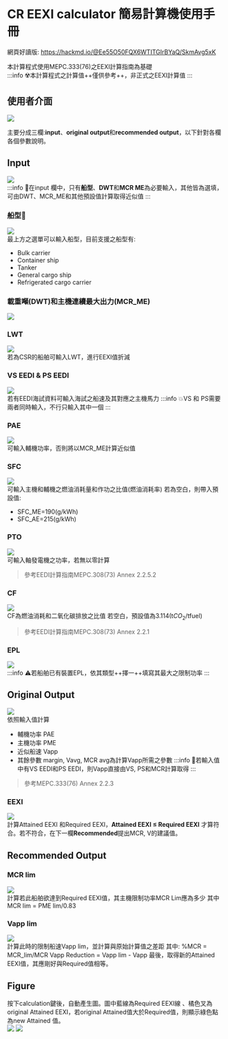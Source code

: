 # CR EEXI calculator 簡易計算機使用手冊
網頁好讀版:
https://hackmd.io/@Ee55O50FQX6WTITGIrBYaQ/SkmAvg5xK

本計算程式使用MEPC.333(76)之EEXI計算指南為基礎\
:::info
☢️本計算程式之計算值++僅供參考++，非正式之EEXI計算值
:::
## **使用者介面**
![](https://i.imgur.com/zEs9qLS.png)

主要分成三欄:**input**、**original output**和**recommended output**，以下針對各欄各個參數說明。
## **Input**
![](https://i.imgur.com/aS5mZIh.png)\
:::info
:tokyo_tower:在input 欄中，只有**船型**、**DWT**和**MCR ME**為必要輸入，其他皆為選填，可由DWT、MCR_ME和其他預設值計算取得近似值
:::
### 船型:ship:
![](https://i.imgur.com/yj6WcxS.png)\
最上方之選單可以輸入船型，目前支援之船型有:
* Bulk carrier
* Container ship
* Tanker
* General cargo ship
* Refrigerated cargo carrier

### 載重噸(DWT)和主機連續最大出力(MCR_ME)
![](https://i.imgur.com/41qaDDj.png)
### LWT
![](https://i.imgur.com/AeuKiwu.png)\
若為CSR的船舶可輸入LWT，進行EEXI值折減
### VS EEDI & PS EEDI
![](https://i.imgur.com/EeePNPL.png)\
若有EEDI海試資料可輸入海試之船速及其對應之主機馬力
:::info
:boom:VS 和 PS需要兩者同時輸入，不行只輸入其中一個
:::
### PAE
![](https://i.imgur.com/jXefaNO.png)\
可輸入輔機功率，否則將以MCR_ME計算近似值

### SFC
![](https://i.imgur.com/CKqI00f.png)\
可輸入主機和輔機之燃油消耗量和作功之比值(燃油消耗率)
若為空白，則帶入預設值:
* SFC_ME=190(g/kWh)
* SFC_AE=215(g/kWh)
### PTO
![](https://i.imgur.com/1MU3jBN.png)\
可輸入軸發電機之功率，若無以零計算
> 參考EEDI計算指南MEPC.308(73) Annex 2.2.5.2
### CF
![](https://i.imgur.com/f8D19jI.png)\
CF為燃油消耗和二氧化碳排放之比值
若空白，預設值為3.114(t$CO_2$/tfuel)
> 參考EEDI計算指南MEPC.308(73) Annex 2.2.1
### EPL
![](https://i.imgur.com/PTR4gW1.png)\
:::info
:warning:若船舶已有裝置EPL，依其類型++擇一++填寫其最大之限制功率
:::
## **Original Output** 
![](https://i.imgur.com/M3fbaRS.png)\
依照輸入值計算
* 輔機功率 PAE
* 主機功率 PME
* 近似船速 Vapp
* 其餘參數 margin, Vavg, MCR avg為計算Vapp所需之參數
:::info
:ghost:若輸入值中有VS EEDI和PS EEDI，則Vapp直接由VS, PS和MCR計算取得
:::
> 參考MEPC.333(76) Annex 2.2.3

### EEXI

![](https://i.imgur.com/BTOEWMj.png)\
計算Attained EEXI 和Required EEXI，**Attained EEXI ≤ Required EEXI** 才算符合。若不符合，在下一欄**Recommended**提出MCR, V的建議值。

## **Recommended Output**

### MCR lim
![](https://i.imgur.com/n92STEu.png)\
計算若此船舶欲達到Required EEXI值，其主機限制功率MCR Lim應為多少
其中MCR lim = PME lim/0.83

###  Vapp lim
![](https://i.imgur.com/6mz1JEM.png)\
計算此時的限制船速Vapp lim，並計算與原始計算值之差距
其中:
%MCR = MCR_lim/MCR
Vapp Reduction = Vapp lim - Vapp
最後，取得新的Attained EEXI值，其應剛好與Required值相等。

## **Figure**
按下calculation鍵後，自動產生圖。圖中藍線為Required EEXI線 、橘色叉為original Attained EEXI，若original Attained值大於Required值，則顯示綠色點為new Attained 值。\
![](https://i.imgur.com/UIOn3ju.png)
![](https://i.imgur.com/tuwe1r5.png)


